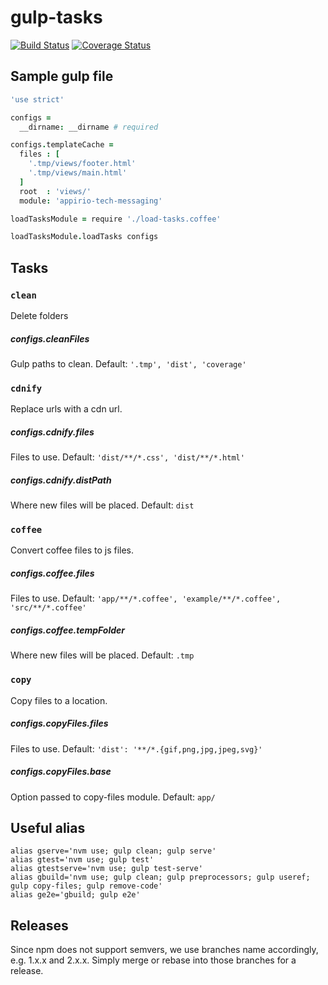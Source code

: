 # gulp-tasks
[![Build Status](https://travis-ci.org/appirio-tech/gulp-tasks.svg?branch=master)](https://travis-ci.org/appirio-tech/gulp-tasks)
[![Coverage Status](https://coveralls.io/repos/appirio-tech/gulp-tasks/badge.svg)](https://coveralls.io/r/appirio-tech/gulp-tasks)

## Sample gulp file
``` coffeescript
'use strict'

configs =
  __dirname: __dirname # required

configs.templateCache =
  files : [
    '.tmp/views/footer.html'
    '.tmp/views/main.html'
  ]
  root  : 'views/'
  module: 'appirio-tech-messaging'

loadTasksModule = require './load-tasks.coffee'

loadTasksModule.loadTasks configs
```

## Tasks
### `clean`

Delete folders
##### configs.cleanFiles
Gulp paths to clean. Default: `'.tmp', 'dist', 'coverage'`

### `cdnify`

Replace urls with a cdn url.
##### configs.cdnify.files
Files to use. Default: `'dist/**/*.css', 'dist/**/*.html'`

##### configs.cdnify.distPath
Where new files will be placed. Default: `dist`

### `coffee`

Convert coffee files to js files.
##### configs.coffee.files
Files to use. Default: `'app/**/*.coffee', 'example/**/*.coffee', 'src/**/*.coffee'`

##### configs.coffee.tempFolder
Where new files will be placed. Default: `.tmp`

### `copy`

Copy files to a location.
##### configs.copyFiles.files
Files to use. Default: `'dist': '**/*.{gif,png,jpg,jpeg,svg}'`

##### configs.copyFiles.base
Option passed to copy-files module. Default: `app/`

## Useful alias
```
alias gserve='nvm use; gulp clean; gulp serve'
alias gtest='nvm use; gulp test'
alias gtestserve='nvm use; gulp test-serve'
alias gbuild='nvm use; gulp clean; gulp preprocessors; gulp useref; gulp copy-files; gulp remove-code'
alias ge2e='gbuild; gulp e2e'
```

## Releases
Since npm does not support semvers, we use branches name accordingly, e.g. 1.x.x and 2.x.x.  Simply merge or rebase into those branches for a release.
